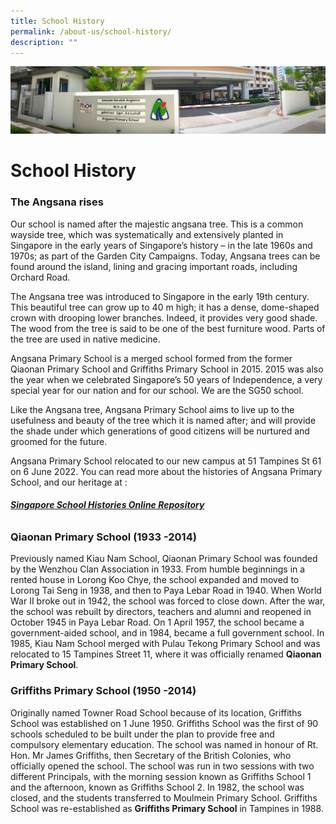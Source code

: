 ```yaml
---
title: School History
permalink: /about-us/school-history/
description: ""
---
```

![](/images/About%20Us.jpg)

School History
==============

### The Angsana rises

Our school is named after the majestic angsana tree. This is a common wayside tree, which was systematically and extensively planted in Singapore in the early years of Singapore’s history – in the late 1960s and 1970s; as part of the Garden City Campaigns. Today, Angsana trees can be found around the island, lining and gracing important roads, including Orchard Road.

  

The Angsana tree was introduced to Singapore in the early 19th century. This beautiful tree can grow up to 40 m high; it has a dense, dome-shaped crown with drooping lower branches. Indeed, it provides very good shade. The wood from the tree is said to be one of the best furniture wood. Parts of the tree are used in native medicine.

  

Angsana Primary School is a merged school formed from the former Qiaonan Primary School and Griffiths Primary School in 2015. 2015 was also the year when we celebrated Singapore’s 50 years of Independence, a very special year for our nation and for our school. We are the SG50 school.

  

Like the Angsana tree, Angsana Primary School aims to live up to the usefulness and beauty of the tree which it is named after; and will provide the shade under which generations of good citizens will be nurtured and groomed for the future.

  

Angsana Primary School relocated to our new campus at 51 Tampines St 61 on 6 June 2022. You can read more about the histories of Angsana Primary School, and our heritage at :

######  **[Singapore School Histories Online Repository](https://academyofsingaporeteachers.moe.edu.sg/moehc/school-histories)** 


### Qiaonan Primary School (1933 -2014)

Previously named Kiau Nam School, Qiaonan Primary School was founded by the Wenzhou Clan Association in 1933. From humble beginnings in a rented house in Lorong Koo Chye, the school expanded and moved to Lorong Tai Seng in 1938, and then to Paya Lebar Road in 1940. When World War II broke out in 1942, the school was forced to close down. After the war, the school was rebuilt by directors, teachers and alumni and reopened in October 1945 in Paya Lebar Road. On 1 April 1957, the school became a government-aided school, and in 1984, became a full government school. In 1985, Kiau Nam School merged with Pulau Tekong Primary School and was relocated to 15 Tampines Street 11, where it was officially renamed **Qiaonan Primary School**.

### Griffiths Primary School (1950 -2014)

Originally named Towner Road School because of its location, Griffiths School was established on 1 June 1950. Griffiths School was the first of 90 schools scheduled to be built under the plan to provide free and compulsory elementary education. The school was named in honour of Rt. Hon. Mr James Griffiths, then Secretary of the British Colonies, who officially opened the school. The school was run in two sessions with two different Principals, with the morning session known as Griffiths School 1 and the afternoon, known as Griffiths School 2. In 1982, the school was closed, and the students transferred to Moulmein Primary School. Griffiths School was re-established as **Griffiths Primary School** in Tampines in 1988.